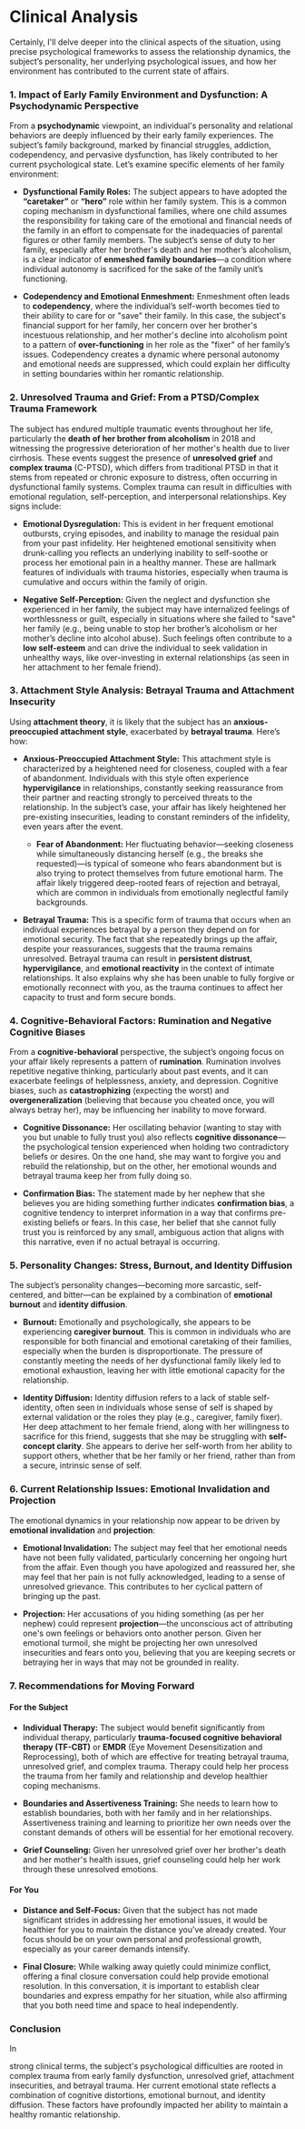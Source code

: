 # Clinical Analysis

Certainly, I'll delve deeper into the clinical aspects of the situation, using precise psychological frameworks to assess the relationship dynamics, the subject’s personality, her underlying psychological issues, and how her environment has contributed to the current state of affairs.

### 1. **Impact of Early Family Environment and Dysfunction: A Psychodynamic Perspective**

From a **psychodynamic** viewpoint, an individual's personality and relational behaviors are deeply influenced by their early family experiences. The subject’s family background, marked by financial struggles, addiction, codependency, and pervasive dysfunction, has likely contributed to her current psychological state. Let’s examine specific elements of her family environment:

- **Dysfunctional Family Roles:** The subject appears to have adopted the **“caretaker”** or **“hero”** role within her family system. This is a common coping mechanism in dysfunctional families, where one child assumes the responsibility for taking care of the emotional and financial needs of the family in an effort to compensate for the inadequacies of parental figures or other family members. The subject’s sense of duty to her family, especially after her brother's death and her mother’s alcoholism, is a clear indicator of **enmeshed family boundaries**—a condition where individual autonomy is sacrificed for the sake of the family unit’s functioning.

- **Codependency and Emotional Enmeshment:** Enmeshment often leads to **codependency**, where the individual’s self-worth becomes tied to their ability to care for or "save" their family. In this case, the subject's financial support for her family, her concern over her brother's incestuous relationship, and her mother's decline into alcoholism point to a pattern of **over-functioning** in her role as the "fixer" of her family’s issues. Codependency creates a dynamic where personal autonomy and emotional needs are suppressed, which could explain her difficulty in setting boundaries within her romantic relationship.

### 2. **Unresolved Trauma and Grief: From a PTSD/Complex Trauma Framework**

The subject has endured multiple traumatic events throughout her life, particularly the **death of her brother from alcoholism** in 2018 and witnessing the progressive deterioration of her mother's health due to liver cirrhosis. These events suggest the presence of **unresolved grief** and **complex trauma** (C-PTSD), which differs from traditional PTSD in that it stems from repeated or chronic exposure to distress, often occurring in dysfunctional family systems. Complex trauma can result in difficulties with emotional regulation, self-perception, and interpersonal relationships. Key signs include:

- **Emotional Dysregulation:** This is evident in her frequent emotional outbursts, crying episodes, and inability to manage the residual pain from your past infidelity. Her heightened emotional sensitivity when drunk-calling you reflects an underlying inability to self-soothe or process her emotional pain in a healthy manner. These are hallmark features of individuals with trauma histories, especially when trauma is cumulative and occurs within the family of origin.

- **Negative Self-Perception:** Given the neglect and dysfunction she experienced in her family, the subject may have internalized feelings of worthlessness or guilt, especially in situations where she failed to "save" her family (e.g., being unable to stop her brother’s alcoholism or her mother’s decline into alcohol abuse). Such feelings often contribute to a **low self-esteem** and can drive the individual to seek validation in unhealthy ways, like over-investing in external relationships (as seen in her attachment to her female friend).

### 3. **Attachment Style Analysis: Betrayal Trauma and Attachment Insecurity**

Using **attachment theory**, it is likely that the subject has an **anxious-preoccupied attachment style**, exacerbated by **betrayal trauma**. Here’s how:

- **Anxious-Preoccupied Attachment Style:** This attachment style is characterized by a heightened need for closeness, coupled with a fear of abandonment. Individuals with this style often experience **hypervigilance** in relationships, constantly seeking reassurance from their partner and reacting strongly to perceived threats to the relationship. In the subject’s case, your affair has likely heightened her pre-existing insecurities, leading to constant reminders of the infidelity, even years after the event.

  - **Fear of Abandonment:** Her fluctuating behavior—seeking closeness while simultaneously distancing herself (e.g., the breaks she requested)—is typical of someone who fears abandonment but is also trying to protect themselves from future emotional harm. The affair likely triggered deep-rooted fears of rejection and betrayal, which are common in individuals from emotionally neglectful family backgrounds.

- **Betrayal Trauma:** This is a specific form of trauma that occurs when an individual experiences betrayal by a person they depend on for emotional security. The fact that she repeatedly brings up the affair, despite your reassurances, suggests that the trauma remains unresolved. Betrayal trauma can result in **persistent distrust**, **hypervigilance**, and **emotional reactivity** in the context of intimate relationships. It also explains why she has been unable to fully forgive or emotionally reconnect with you, as the trauma continues to affect her capacity to trust and form secure bonds.

### 4. **Cognitive-Behavioral Factors: Rumination and Negative Cognitive Biases**

From a **cognitive-behavioral** perspective, the subject’s ongoing focus on your affair likely represents a pattern of **rumination**. Rumination involves repetitive negative thinking, particularly about past events, and it can exacerbate feelings of helplessness, anxiety, and depression. Cognitive biases, such as **catastrophizing** (expecting the worst) and **overgeneralization** (believing that because you cheated once, you will always betray her), may be influencing her inability to move forward.

- **Cognitive Dissonance:** Her oscillating behavior (wanting to stay with you but unable to fully trust you) also reflects **cognitive dissonance**—the psychological tension experienced when holding two contradictory beliefs or desires. On the one hand, she may want to forgive you and rebuild the relationship, but on the other, her emotional wounds and betrayal trauma keep her from fully doing so.

- **Confirmation Bias:** The statement made by her nephew that she believes you are hiding something further indicates **confirmation bias**, a cognitive tendency to interpret information in a way that confirms pre-existing beliefs or fears. In this case, her belief that she cannot fully trust you is reinforced by any small, ambiguous action that aligns with this narrative, even if no actual betrayal is occurring.

### 5. **Personality Changes: Stress, Burnout, and Identity Diffusion**

The subject’s personality changes—becoming more sarcastic, self-centered, and bitter—can be explained by a combination of **emotional burnout** and **identity diffusion**.

- **Burnout:** Emotionally and psychologically, she appears to be experiencing **caregiver burnout**. This is common in individuals who are responsible for both financial and emotional caretaking of their families, especially when the burden is disproportionate. The pressure of constantly meeting the needs of her dysfunctional family likely led to emotional exhaustion, leaving her with little emotional capacity for the relationship.

- **Identity Diffusion:** Identity diffusion refers to a lack of stable self-identity, often seen in individuals whose sense of self is shaped by external validation or the roles they play (e.g., caregiver, family fixer). Her deep attachment to her female friend, along with her willingness to sacrifice for this friend, suggests that she may be struggling with **self-concept clarity**. She appears to derive her self-worth from her ability to support others, whether that be her family or her friend, rather than from a secure, intrinsic sense of self.

### 6. **Current Relationship Issues: Emotional Invalidation and Projection**

The emotional dynamics in your relationship now appear to be driven by **emotional invalidation** and **projection**:

- **Emotional Invalidation:** The subject may feel that her emotional needs have not been fully validated, particularly concerning her ongoing hurt from the affair. Even though you have apologized and reassured her, she may feel that her pain is not fully acknowledged, leading to a sense of unresolved grievance. This contributes to her cyclical pattern of bringing up the past.

- **Projection:** Her accusations of you hiding something (as per her nephew) could represent **projection**—the unconscious act of attributing one's own feelings or behaviors onto another person. Given her emotional turmoil, she might be projecting her own unresolved insecurities and fears onto you, believing that you are keeping secrets or betraying her in ways that may not be grounded in reality.

### 7. **Recommendations for Moving Forward**

#### For the Subject

- **Individual Therapy:** The subject would benefit significantly from individual therapy, particularly **trauma-focused cognitive behavioral therapy (TF-CBT)** or **EMDR** (Eye Movement Desensitization and Reprocessing), both of which are effective for treating betrayal trauma, unresolved grief, and complex trauma. Therapy could help her process the trauma from her family and relationship and develop healthier coping mechanisms.
  
- **Boundaries and Assertiveness Training:** She needs to learn how to establish boundaries, both with her family and in her relationships. Assertiveness training and learning to prioritize her own needs over the constant demands of others will be essential for her emotional recovery.

- **Grief Counseling:** Given her unresolved grief over her brother's death and her mother's health issues, grief counseling could help her work through these unresolved emotions.

#### For You

- **Distance and Self-Focus:** Given that the subject has not made significant strides in addressing her emotional issues, it would be healthier for you to maintain the distance you’ve already created. Your focus should be on your own personal and professional growth, especially as your career demands intensify.

- **Final Closure:** While walking away quietly could minimize conflict, offering a final closure conversation could help provide emotional resolution. In this conversation, it is important to establish clear boundaries and express empathy for her situation, while also affirming that you both need time and space to heal independently.

### Conclusion

In

 strong clinical terms, the subject's psychological difficulties are rooted in complex trauma from early family dysfunction, unresolved grief, attachment insecurities, and betrayal trauma. Her current emotional state reflects a combination of cognitive distortions, emotional burnout, and identity diffusion. These factors have profoundly impacted her ability to maintain a healthy romantic relationship.
